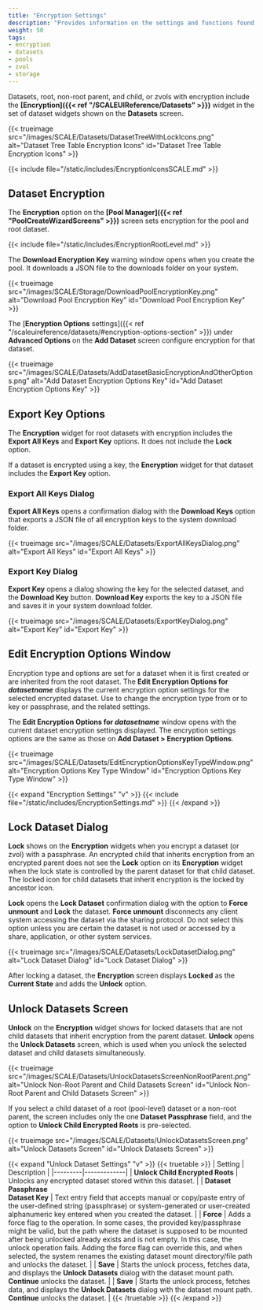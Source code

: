 ```yaml
---
title: "Encryption Settings"
description: "Provides information on the settings and functions found on the TrueNAS storage encryption screens."
weight: 50
tags:
- encryption
- datasets
- pools
- zvol
- storage
---
```


Datasets, root, non-root parent, and child, or zvols with encryption include the **[Encryption]({{< ref "/SCALEUIReference/Datasets" >}})** widget in the set of dataset widgets shown on the **Datasets** screen.

{{< trueimage src="/images/SCALE/Datasets/DatasetTreeWithLockIcons.png" alt="Dataset Tree Table Encryption Icons" id="Dataset Tree Table Encryption Icons" >}}

{{< include file="/static/includes/EncryptionIconsSCALE.md" >}}

## Dataset Encryption

The **Encryption** option on the **[Pool Manager]({{< ref "PoolCreateWizardScreens" >}})** screen sets encryption for the pool and root dataset.

{{< include file="/static/includes/EncryptionRootLevel.md" >}}

The **Download Encryption Key** warning window opens when you create the pool.
It downloads a JSON file to the downloads folder on your system.

{{< trueimage src="/images/SCALE/Storage/DownloadPoolEncryptionKey.png" alt="Download Pool Encryption Key" id="Download Pool Encryption Key" >}}

The [**Encryption Options** settings]({{< ref "/scaleuireference/datasets/#encryption-options-section" >}}) under **Advanced Options** on the **Add Dataset** screen configure encryption for that dataset.

{{< trueimage src="/images/SCALE/Datasets/AddDatasetBasicEncryptionAndOtherOptions.png" alt="Add Dataset Encryption Options Key" id="Add Dataset Encryption Options Key" >}}

## Export Key Options

The **Encryption** widget for root datasets with encryption includes the **Export All Keys** and **Export Key** options. It does not include the **Lock** option.

If a dataset is encrypted using a key, the **Encryption** widget for that dataset includes the **Export Key** option.

### Export All Keys Dialog

**Export All Keys** opens a confirmation dialog with the **Download Keys** option that exports a JSON file of all encryption keys to the system download folder.

{{< trueimage src="/images/SCALE/Datasets/ExportAllKeysDialog.png" alt="Export All Keys" id="Export All Keys" >}}

### Export Key Dialog

**Export Key** opens a dialog showing the key for the selected dataset, and the **Download Key** button.
**Download Key** exports the key to a JSON file and saves it in your system download folder.

{{< trueimage src="/images/SCALE/Datasets/ExportKeyDialog.png" alt="Export Key" id="Export Key" >}}

## Edit Encryption Options Window

Encryption type and options are set for a dataset when it is first created or are inherited from the root dataset.
The **Edit Encryption Options for *datasetname*** displays the current encryption option settings for the selected encrypted dataset.
Use to change the encryption type from or to key or passphrase, and the related settings.

The **Edit Encryption Options for *datasetname*** window opens with the current dataset encryption settings displayed.
The encryption settings options are the same as those on **Add Dataset > Encryption Options**.

{{< trueimage src="/images/SCALE/Datasets/EditEncryptionOptionsKeyTypeWindow.png" alt="Encryption Options Key Type Window" id="Encryption Options Key Type Window" >}}

{{< expand "Encryption Settings" "v" >}}
{{< include file="/static/includes/EncryptionSettings.md" >}}
{{< /expand >}}

## Lock Dataset Dialog

**Lock** shows on the **Encryption** widgets when you encrypt a dataset (or zvol) with a passphrase.
An encrypted child that inherits encryption from an encrypted parent does not see the **Lock** option on its **Encryption** widget when the lock state is controlled by the parent dataset for that child dataset.
The locked icon for child datasets that inherit encryption is the locked by ancestor icon.

**Lock** opens the **Lock Dataset** confirmation dialog with the option to **Force unmount** and **Lock** the dataset.
**Force unmount** disconnects any client system accessing the dataset via the sharing protocol. Do not select this option unless you are certain the dataset is not used or accessed by a share, application, or other system services.

{{< trueimage src="/images/SCALE/Datasets/LockDatasetDialog.png" alt="Lock Dataset Dialog" id="Lock Dataset Dialog" >}}

After locking a dataset, the **Encryption** screen displays **Locked** as the **Current State** and adds the **Unlock** option.

## Unlock Datasets Screen

**Unlock** on the **Encryption** widget shows for locked datasets that are not child datasets that inherit encryption from the parent dataset.
**Unlock** opens the **Unlock Datasets** screen, which is used when you unlock the selected dataset and child datasets simultaneously.

{{< trueimage src="/images/SCALE/Datasets/UnlockDatasetsScreenNonRootParent.png" alt="Unlock Non-Root Parent and Child Datasets Screen" id="Unlock Non-Root Parent and Child Datasets Screen" >}}

If you select a child dataset of a root (pool-level) dataset or a non-root parent, the screen includes only the one **Dataset Passphrase** field, and the option to **Unlock Child Encrypted Roots** is pre-selected.

{{< trueimage src="/images/SCALE/Datasets/UnlockDatasetsScreen.png" alt="Unlock Datasets Screen" id="Unlock Datasets Screen" >}}

{{< expand "Unlock Dataset Settings" "v" >}}
{{< truetable >}}
| Setting | Description |
|---------|-------------|
| **Unlock Child Encrypted Roots** | Unlocks any encrypted dataset stored within this dataset. |
| **Dataset Passphrase**<br> **Dataset Key** | Text entry field that accepts manual or copy/paste entry of the user-defined string (passphrase) or system-generated or user-created alphanumeric key entered when you created the dataset. |
| **Force** | Adds a force flag to the operation. In some cases, the provided key/passphrase might be valid, but the path where the dataset is supposed to be mounted after being unlocked already exists and is not empty. In this case, the unlock operation fails. Adding the force flag can override this, and when selected, the system renames the existing dataset mount directory/file path and unlocks the dataset. |
| **Save** | Starts the unlock process, fetches data, and displays the **Unlock Datasets** dialog with the dataset mount path. **Continue** unlocks the dataset. |
| **Save** | Starts the unlock process, fetches data, and displays the **Unlock Datasets** dialog with the dataset mount path. **Continue** unlocks the dataset. |
{{< /truetable >}}
{{< /expand >}}
